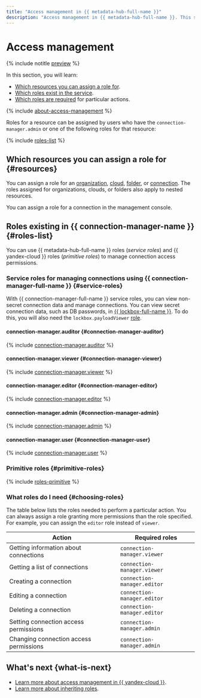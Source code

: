 ```yaml
---
title: "Access management in {{ metadata-hub-full-name }}"
description: "Access management in {{ metadata-hub-full-name }}. This section describes the resources for which you can assign a role, the roles existing in the service, and the roles required to perform a particular action."
---
```


# Access management


{% include notitle [preview](../../_includes/note-preview.md) %}

In this section, you will learn:
* [Which resources you can assign a role for](#resources).
* [Which roles exist in the service](#roles-list).
* [Which roles are required](#choosing-roles) for particular actions.

{% include [about-access-management](../../_includes/iam/about-access-management.md) %}

Roles for a resource can be assigned by users who have the `connection-manager.admin` or one of the following roles for that resource:

{% include [roles-list](../../_includes/iam/roles-list.md) %}

## Which resources you can assign a role for {#resources}

You can assign a role for an [organization](../../organization/quickstart.md), [cloud](../../resource-manager/concepts/resources-hierarchy.md#cloud), [folder](../../resource-manager/concepts/resources-hierarchy.md#folder), or [connection](../concepts/connection-manager.md). The roles assigned for organizations, clouds, or folders also apply to nested resources.

You can assign a role for a connection in the management console.

## Roles existing in {{ connection-manager-name }} {#roles-list}

You can use {{ metadata-hub-full-name }} roles (_service roles_) and {{ yandex-cloud }} roles (_primitive roles_) to manage connection access permissions.

### Service roles for managing connections using {{ connection-manager-full-name }} {#service-roles}

With {{ connection-manager-full-name }} service roles, you can view non-secret connection data and manage connections. You can view secret connection data, such as DB passwords, in [{{ lockbox-full-name }}](../../lockbox/index.yaml). To do this, you will also need the `lockbox.payloadViewer` [role](../../lockbox/security/index.md#lockbox-payloadViewer).

#### connection-manager.auditor {#connection-manager-auditor}

{% include [connection-manager.auditor](../../_roles/connection-manager/auditor.md) %}

#### connection-manager.viewer {#connection-manager-viewer}

{% include [connection-manager.viewer](../../_roles/connection-manager/viewer.md) %}


#### connection-manager.editor {#connection-manager-editor}

{% include [connection-manager.editor](../../_roles/connection-manager/editor.md) %}

#### connection-manager.admin {#connection-manager-admin}

{% include [connection-manager.admin](../../_roles/connection-manager/admin.md) %}

#### connection-manager.user {#connection-manager-user}

{% include [connection-manager.user](../../_roles/connection-manager/user.md) %}


### Primitive roles {#primitive-roles}

{% include [roles-primitive](../../_includes/roles-primitive.md) %}

### What roles do I need {#choosing-roles}

The table below lists the roles needed to perform a particular action. You can always assign a role granting more permissions than the role specified. For example, you can assign the `editor` role instead of `viewer`.

| Action | Required roles |
|---------------------------------------------------------------|--------------------------------------|
| Getting information about connections | `connection-manager.viewer` |
| Getting a list of connections | `connection-manager.viewer` |
| Creating a connection | `connection-manager.editor` |
| Editing a connection | `connection-manager.editor` |
| Deleting a connection | `connection-manager.editor` |
| Setting connection access permissions | `connection-manager.admin` |
| Changing connection access permissions | `connection-manager.admin` |

## What's next {what-is-next}

* [Learn more about access management in {{ yandex-cloud }}](../../iam/concepts/access-control/index.md).
* [Learn more about inheriting roles](../../resource-manager/concepts/resources-hierarchy.md#access-rights-inheritance).

